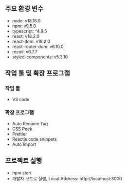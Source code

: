 ## 주요 환경 변수

- node: v18.16.0
- npm: v9.5.0
- typescript: ^4.9.5
- react: v18.2.0
- react-dom: v18.2.0
- react-router-dom: v6.10.0
- recoil: v0.7.7
- styled-components: v5.3.10

## 작업 툴 및 확장 프로그램

### 작업 툴

- VS code

### 확장 프로그램

- Auto Rename Tag
- CSS Peek
- Prettier
- Reactjs code snippets
- Auto Import

## 프로젝트 실행

- npm start
- 개발자 모드로 실행, Local Address: http://localhost:3000
